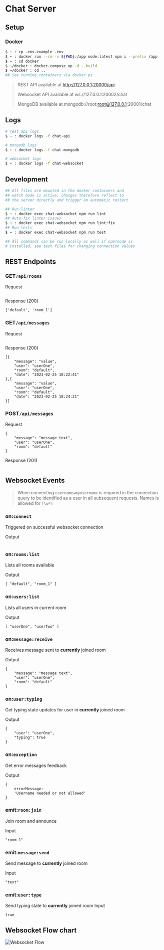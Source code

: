 # Chat Server

## Setup
### Docker
```bash
$ ~ : cp .env.example .env
$ ~ : docker run --rm -v ${PWD}:/app node:latest npm i --prefix /app
$ ~ : cd docker
$ ~/docker : docker-compose up -d --build
$ ~/docker : cd ..
## See running containers via docker ps
```

> REST API available at http://127.0.0.1:20000/api
> 
> Websocket API available at ws://127.0.0.1:20002/chat
> 
> MongoDB available at mongodb://root:root@127.0.0.1:20001/chat

## Logs
```bash
# rest api logs
$ ~ : docker logs -f chat-api

# mongodb logs
$ ~ : docker logs -f chat-mongodb

# websocket logs
$ ~ : docker logs -f chat-websocket
```

## Development
```bash
## All files are mounted in the docker containers and
## watch mode is active, changes therefore reflect to
## the server directly and trigger an automatic restart

## Run linter
$ ~ : docker exec chat-websocket npm run lint
## Auto-fix linter issues
$ ~ : docker exec chat-websocket npm run lint:fix
## Run tests
$ ~ : docker exec chat-websocket npm run test

## All commands can be run locally as well if npm/node is
# installed, see test files for changing connection values
```

## REST Endpoints
### GET`/api/rooms`
Request
```
```
Response (200)
```
['default', 'room_1']
```
### GET`/api/messages`
Request
```
```
Response (200)
```
[{
    "message": "value",
    "user": "userOne",
    "room": "default",
    "date": "2023-02-25 18:22:41"
},{
    "message": "value",
    "user": "userOne",
    "room": "default",
    "date": "2023-02-25 18:24:21"
}]
```
### POST`/api/messages`
Request
```
{
    "message": "message text",
    "user": "userOne",
    "room": "default"
}
```
Response (201)
```
```

## Websocket Events
> When connecting `username=myusername` is required in the 
> connection query to be identified as a user in all subsequent
> requests. Names is allowed for `[\w*]`

### on:`connect`
Triggered on successful websocket connection

Output
```
```

### on:`rooms:list`
Lists all rooms available

Output
```
[ "default", "room_1" ]
```

### on:`users:list`
Lists all users in current room 

Output
```
[ "userOne", "userTwo" ]
```

### on:`message:receive`
Receives message sent to __currently__ joined room

Output
```
{
    "message": "message text",
    "user": "userOne",
    "room": "default"
}
```

### on:`user:typing`
Get typing state updates for user in __currently__ joined room

Output
```
{
    "user": "userOne",
    "typing": true
}
```

### on:`exception`
Get error messages feedback

Output
```
{
    errorMessage:
    'Username needed or not allowed'
}
```

### emit:`room:join`
Join room and announce

Input
```
"room_1"
```

### emit:`message:send`
Send message to __currently__ joined room

Input
```
"text"
```

### emit:`user:type`
Send typing state to __currently__ joined room
Input
```
true
```

## Websocket Flow chart

![Websocket Flow](./misc/chat.png)
